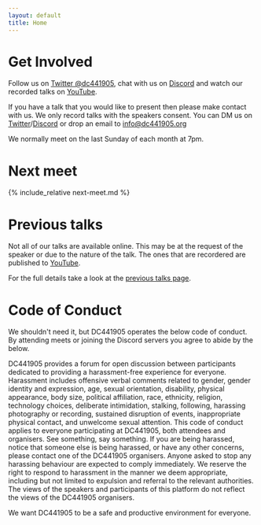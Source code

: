 ```yaml
---
layout: default
title: Home
---
```

# Get Involved

Follow us on [Twitter @dc441905](https://twitter.com/dc441905), chat with us on [Discord](https://discord.gg/rXvnkav) and watch our recorded talks on [YouTube](https://www.youtube.com/c/WorcesterDEFCONGroup/videos). 

If you have a talk that you would like to present then please make contact with us. We only record talks with the speakers consent. You can DM us on [Twitter](https://twitter.com/dc441905)/[Discord](https://discord.gg/rXvnkav) or drop an email to info@dc441905.org

We normally meet on the last Sunday of each month at 7pm.

# Next meet

{% include_relative next-meet.md %}

# Previous talks

Not all of our talks are available online. This may be at the request of the speaker or due to the nature of the talk. The ones that are recordered are published to [YouTube](https://www.youtube.com/c/WorcesterDEFCONGroup/videos). 

For the full details take a look at the [previous talks page](./previous-talks.md).

# Code of Conduct

We shouldn't need it, but DC441905 operates the below code of conduct. By attending meets or joining the Discord servers you agree to abide by the below.

DC441905 provides a forum for open discussion between participants dedicated to providing a harassment-free experience for everyone. Harassment includes offensive verbal comments related to gender, gender identity and expression, age, sexual orientation, disability, physical appearance, body size, political affiliation, race, ethnicity, religion, technology choices, deliberate intimidation, stalking, following, harassing photography or recording, sustained disruption of events, inappropriate physical contact, and unwelcome sexual attention. This code of conduct applies to everyone participating at DC441905, both attendees and organisers. See something, say something. If you are being harassed, notice that someone else is being harassed, or have any other concerns, please contact one of the DC441905 organisers. Anyone asked to stop any harassing behaviour are expected to comply immediately. We reserve the right to respond to harassment in the manner we deem appropriate, including but not limited to expulsion and referral to the relevant authorities. The views of the speakers and participants of this platform do not reflect the views of the DC441905 organisers.

We want DC441905 to be a safe and productive environment for everyone.
